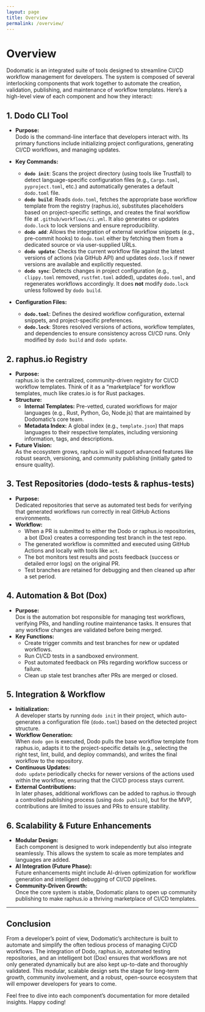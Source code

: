 ```yaml
---
layout: page
title: Overview
permalink: /overview/
---
```


# Overview

Dodomatic is an integrated suite of tools designed to streamline CI/CD workflow management for developers. The system is composed of several interlocking components that work together to automate the creation, validation, publishing, and maintenance of workflow templates. Here’s a high-level view of each component and how they interact:

## 1. **Dodo CLI Tool**  
- **Purpose:**  
  Dodo is the command-line interface that developers interact with. Its primary functions include initializing project configurations, generating CI/CD workflows, and managing updates.  

- **Key Commands:**  
  - **`dodo init`**: Scans the project directory (using tools like Trustfall) to detect language-specific configuration files (e.g., `Cargo.toml`, `pyproject.toml`, etc.) and automatically generates a default `dodo.toml` file.  
  - **`dodo build`**: Reads `dodo.toml`, fetches the appropriate base workflow template from the registry (raphus.io), substitutes placeholders based on project-specific settings, and creates the final workflow file at `.github/workflows/ci.yml`. It also generates or updates `dodo.lock` to lock versions and ensure reproducibility.
  - **`dodo add`**: Allows the integration of external workflow snippets (e.g., pre-commit hooks) to `dodo.toml` either by fetching them from a dedicated source or via user-supplied URLs.  
  - **`dodo update`**: Checks the current workflow file against the latest versions of actions (via GitHub API) and updates `dodo.lock` if newer versions are available and explicitly requested.  
  - **`dodo sync`**: Detects changes in project configuration (e.g., `clippy.toml` removed, `rustfmt.toml` added), updates `dodo.toml`, and regenerates workflows accordingly. It does **not** modify `dodo.lock` unless followed by `dodo build`.

- **Configuration Files:**
  - **`dodo.toml`**: Defines the desired workflow configuration, external snippets, and project-specific preferences.  
  - **`dodo.lock`**: Stores resolved versions of actions, workflow templates, and dependencies to ensure consistency across CI/CD runs. Only modified by `dodo build` and `dodo update`. 

## 2. **raphus.io Registry**
- **Purpose:**  
  raphus.io is the centralized, community-driven registry for CI/CD workflow templates. Think of it as a “marketplace” for workflow templates, much like crates.io is for Rust packages.
- **Structure:**  
  - **Internal Templates:** Pre-vetted, curated workflows for major languages (e.g., Rust, Python, Go, Node.js) that are maintained by Dodomatic’s core team.
  - **Metadata Index:** A global index (e.g., `template.json`) that maps languages to their respective templates, including versioning information, tags, and descriptions.
- **Future Vision:**  
  As the ecosystem grows, raphus.io will support advanced features like robust search, versioning, and community publishing (initially gated to ensure quality).

## 3. **Test Repositories (dodo-tests & raphus-tests)**
- **Purpose:**  
  Dedicated repositories that serve as automated test beds for verifying that generated workflows run correctly in real GitHub Actions environments.
- **Workflow:**  
  - When a PR is submitted to either the Dodo or raphus.io repositories, a bot (Dox) creates a corresponding test branch in the test repo.
  - The generated workflow is committed and executed using GitHub Actions and locally with tools like `act`.
  - The bot monitors test results and posts feedback (success or detailed error logs) on the original PR.
  - Test branches are retained for debugging and then cleaned up after a set period.

## 4. **Automation & Bot (Dox)**
- **Purpose:**  
  Dox is the automation bot responsible for managing test workflows, verifying PRs, and handling routine maintenance tasks. It ensures that any workflow changes are validated before being merged.
- **Key Functions:**  
  - Create trigger commits and test branches for new or updated workflows.
  - Run CI/CD tests in a sandboxed environment.
  - Post automated feedback on PRs regarding workflow success or failure.
  - Clean up stale test branches after PRs are merged or closed.

## 5. **Integration & Workflow**
- **Initialization:**  
  A developer starts by running `dodo init` in their project, which auto-generates a configuration file (`dodo.toml`) based on the detected project structure.
- **Workflow Generation:**  
  When `dodo gen` is executed, Dodo pulls the base workflow template from raphus.io, adapts it to the project-specific details (e.g., selecting the right test, lint, build, and deploy commands), and writes the final workflow to the repository.
- **Continuous Updates:**  
  `dodo update` periodically checks for newer versions of the actions used within the workflow, ensuring that the CI/CD process stays current.
- **External Contributions:**  
  In later phases, additional workflows can be added to raphus.io through a controlled publishing process (using `dodo publish`), but for the MVP, contributions are limited to issues and PRs to ensure stability.

## 6. **Scalability & Future Enhancements**
- **Modular Design:**  
  Each component is designed to work independently but also integrate seamlessly. This allows the system to scale as more templates and languages are added.
- **AI Integration (Future Phase):**  
  Future enhancements might include AI-driven optimization for workflow generation and intelligent debugging of CI/CD pipelines.
- **Community-Driven Growth:**  
  Once the core system is stable, Dodomatic plans to open up community publishing to make raphus.io a thriving marketplace of CI/CD templates.

---

## Conclusion

From a developer’s point of view, Dodomatic’s architecture is built to automate and simplify the often tedious process of managing CI/CD workflows. The integration of Dodo, raphus.io, automated testing repositories, and an intelligent bot (Dox) ensures that workflows are not only generated dynamically but are also kept up-to-date and thoroughly validated. 
This modular, scalable design sets the stage for long-term growth, community involvement, and a robust, open-source ecosystem that will empower developers for years to come.

Feel free to dive into each component’s documentation for more detailed insights. Happy coding!